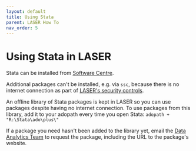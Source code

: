 ```yaml
---
layout: default
title: Using Stata
parent: LASER How To
nav_order: 5
---
```


# Using Stata in LASER

Stata can be installed from [Software Centre](install_software.html).

Additional packages can't be installed, e.g. via `ssc`, because there is no internet connection as part of [LASER's security controls](../laser_info/laser.html).

An offline library of Stata packages is kept in LASER so you can use packages despite having no internet connection. To use packages from this library, add it to your adopath every time you open Stata:
`adopath + "R:\Stata\ado\plus\"`

If a package you need hasn't been added to the library yet, email the [Data Analytics Team](mailto:dat@leeds.ac.uk) to request the package, including the URL to the package's website. 
